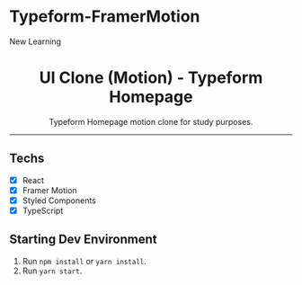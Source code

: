 # Typeform-FramerMotion
 New Learning

<h1 align="center">
UI Clone (Motion) - Typeform Homepage
</h1>

<p align="center">Typeform Homepage motion clone for study purposes.</p>

<hr>

## Techs

- [x] React
- [x] Framer Motion
- [x] Styled Components
- [x] TypeScript

## Starting Dev Environment

1. Run `npm install` or `yarn install`.<br />
2. Run `yarn start`.<br />